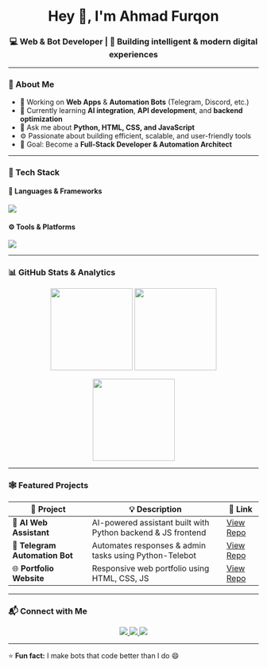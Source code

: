 <h1 align="center">Hey 👋, I'm Ahmad Furqon</h1>
<h3 align="center">💻 Web & Bot Developer | 🚀 Building intelligent & modern digital experiences</h3>

---

### 🧠 About Me  
- 🔭 Working on **Web Apps** & **Automation Bots** (Telegram, Discord, etc.)  
- 🌱 Currently learning **AI integration**, **API development**, and **backend optimization**  
- 💬 Ask me about **Python, HTML, CSS, and JavaScript**  
- ⚙️ Passionate about building efficient, scalable, and user-friendly tools  
- 🎯 Goal: Become a **Full-Stack Developer & Automation Architect**  

---

### 🧩 Tech Stack  
#### 🚀 Languages & Frameworks  
<p align="left">
  <img src="https://skillicons.dev/icons?i=python,js,html,css,nodejs,react" />
</p>

#### ⚙️ Tools & Platforms  
<p align="left">
  <img src="https://skillicons.dev/icons?i=git,github,vscode,linux,postman,docker" />
</p>

---

### 📊 GitHub Stats & Analytics  
<p align="center">
  <img src="https://github-readme-stats.vercel.app/api?username=ftryhrd&show_icons=true&theme=tokyonight" height="165" />
  <img src="https://github-readme-stats.vercel.app/api/top-langs/?username=ftryhrd&layout=compact&theme=tokyonight" height="165" />
</p>

<p align="center">
  <img src="https://github-readme-streak-stats.herokuapp.com/?user=ftyhrd&theme=tokyonight" height="165" />
</p>

---

### 🕸️ Featured Projects  
| 🚀 Project | 💡 Description | 🔗 Link |
|-------------|----------------|---------|
| 🧠 **AI Web Assistant** | AI-powered assistant built with Python backend & JS frontend | [View Repo](#) |
| 🤖 **Telegram Automation Bot** | Automates responses & admin tasks using Python-Telebot | [View Repo](#) |
| 🌐 **Portfolio Website** | Responsive web portfolio using HTML, CSS, JS | [View Repo](#) |

---

### 📬 Connect with Me  
<p align="center">
  <a href="https://github.com/ftryhrd" target="_blank">
    <img src="https://img.shields.io/badge/GitHub-%2312100E.svg?&style=for-the-badge&logo=github&logoColor=white"/>
  </a>
  <a href="afurqonm@gmail.com">
    <img src="https://img.shields.io/badge/Email-D14836?style=for-the-badge&logo=gmail&logoColor=white"/>
  </a>
  <a href="https://www.linkedin.com/in/----" target="_blank">
    <img src="https://img.shields.io/badge/LinkedIn-0A66C2?style=for-the-badge&logo=linkedin&logoColor=white"/>
  </a>
</p>

---

⭐ **Fun fact:** I make bots that code better than I do 😄
